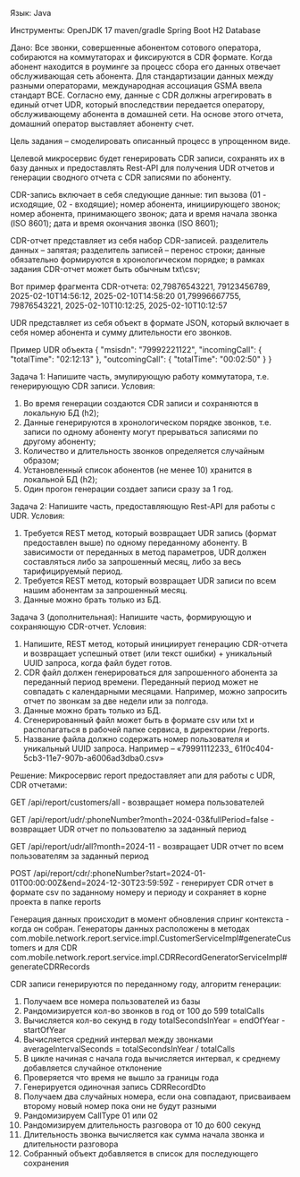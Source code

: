 Язык: Java

Инструменты:
OpenJDK 17
maven/gradle
Spring Boot
H2 Database

Дано:
Все звонки, совершенные абонентом сотового оператора, собираются на коммутаторах и фиксируются в CDR формате. Когда абонент находится в роуминге за процесс сбора его данных отвечает обслуживающая сеть абонента. Для стандартизации данных между разными операторами, международная ассоциация GSMA ввела стандарт BCE. Согласно ему, данные с CDR должны агрегировать в единый отчет UDR, который впоследствии передается оператору, обслуживающему абонента в домашней сети. На основе этого отчета, домашний оператор выставляет абоненту счет.

Цель задания – смоделировать описанный процесс в упрощенном виде.

Целевой микросервис будет генерировать CDR записи, сохранять их в базу данных и предоставлять Rest-API для получения UDR отчетов и генерации сводного отчета с CDR записями по абоненту.

CDR-запись включает в себя следующие данные:
  тип вызова (01 - исходящие, 02 - входящие);
 номер абонента, инициирующего звонок;
 номер абонента, принимающего звонок;
дата и время начала звонка (ISO 8601);
 дата и время окончания звонка (ISO 8601);
 
CDR-отчет представляет из себя набор CDR-записей.
разделитель данных – запятая;
разделитель записей – перенос строки;
данные обязательно формируются в хронологическом порядке;
в рамках задания CDR-отчет может быть обычным txt\csv;

Вот пример фрагмента CDR-отчета:
02,79876543221, 79123456789, 2025-02-10T14:56:12, 2025-02-10T14:58:20
01,79996667755, 79876543221, 2025-02-10T10:12:25, 2025-02-10T10:12:57
 
UDR представляет из себя объект в формате JSON, который включает в себя номер абонента и сумму длительности его звонков.

Пример UDR объекта
{
    "msisdn": "79992221122",
    "incomingCall": {
        "totalTime": "02:12:13"
    },
    "outcomingCall": {
        "totalTime": "00:02:50"
    }
}
 
Задача 1:
Напишите часть, эмулирующую работу коммутатора, т.е. генерирующую CDR записи.
Условия:
1.    Во время генерации создаются CDR записи и сохраняются в локальную БД (h2);
2.    Данные генерируются в хронологическом порядке звонков, т.е. записи по одному абоненту могут прерываться записями по другому абоненту;
3.    Количество и длительность звонков определяется случайным образом;
4.    Установленный список абонентов (не менее 10) хранится в локальной БД (h2);
5.    Один прогон генерации создает записи сразу за 1 год.

Задача 2:
Напишите часть, предоставляющую Rest-API для работы с UDR.
          	Условия:
1.  Требуется REST метод, который возвращает UDR запись (формат предоставлен выше) по одному переданному абоненту. В зависимости от переданных в метод параметров, UDR должен составляться либо за запрошенный месяц, либо за весь тарифицируемый период.
2.  Требуется REST метод, который возвращает UDR записи по всем нашим абонентам за запрошенный месяц.
3.  Данные можно брать только из БД.
   
Задача 3 (дополнительная):
Напишите часть, формирующую и сохраняющую CDR-отчет.
          	Условия:
1.   Напишите, REST метод, который инициирует генерацию CDR-отчета и возвращает успешный ответ (или текст ошибки) + уникальный UUID запроса, когда файл будет готов.
2.   CDR файл должен генерироваться для запрошенного абонента за переданный период времени. Переданный период может не совпадать с календарными месяцами. Например, можно запросить отчет по звонкам за две недели или за полгода.
3.   Данные можно брать только из БД.
4.   Сгенерированный файл может быть в формате csv или txt и располагаться в рабочей папке сервиса, в директории /reports.
5.   Название файла должно содержать номер пользователя и уникальный UUID запроса. Например – «79991112233_ 61f0c404-5cb3-11e7-907b-a6006ad3dba0.csv»

Решение: 
Микросервис report предоставляет апи для работы с UDR, CDR отчетами:

GET /api/report/customers/all - возвращает номера пользователей

GET /api/report/udr/:phoneNumber?month=2024-03&fullPeriod=false - возвращает UDR отчет по пользователю за заданный период

GET /api/report/udr/all?month=2024-11 - возвращает UDR отчет по всем пользователям за заданный период

POST /api/report/cdr/:phoneNumber?start=2024-01-01T00:00:00Z&end=2024-12-30T23:59:59Z - генерирует CDR отчет в формате csv по заданному номеру и периоду и сохраняет в корне проекта в папке reports 

Генерация данных происходит в момент обновления спринг контекста - когда он собран. Генераторы данных расположены в методах com.mobile.network.report.service.impl.CustomerServiceImpl#generateCustomers и для CDR com.mobile.network.report.service.impl.CDRRecordGeneratorServiceImpl#generateCDRRecords

CDR записи генерируются по переданному году, алгоритм генерации:
1. Получаем все номера пользователей из базы
2. Рандомизируется кол-во звонков в год от 100 до 599 totalCalls
3. Вычисляется кол-во секунд в году totalSecondsInYear = endOfYear - startOfYear
4. Вычисляется средний интервал между звонками averageIntervalSeconds = totalSecondsInYear / totalCalls
5. В цикле начиная с начала года вычисляется интервал, к среднему добавляется случайное отклонение
6. Проверяется что время не вышло за границы года
7. Генерируется одиночная запись CDRRecordDto
8. Получаем два случайных номера, если она совпадают, присваиваем второму новый номер пока они не будут разными
9. Рандомизируем CallType 01 или 02
10. Рандомизируем длительность разговора от 10 до 600 секунд
11. Длительность звонка вычисляется как сумма начала звонка и длительности разговора
12. Собранный объект добавляется в список для последующего сохранения

